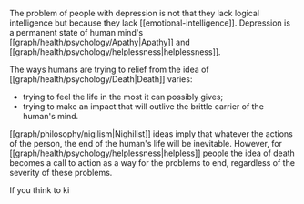 The problem of people with depression is not that they lack logical intelligence but because they lack [[emotional-intelligence]]. Depression is a permanent state of human mind's [[graph/health/psychology/Apathy|Apathy]] and [[graph/health/psychology/helplessness|helplessness]].

The ways humans are trying to relief from the idea of [[graph/health/psychology/Death|Death]] varies:
- trying to feel the life in the most it can possibly gives;
- trying to make an impact that will outlive the brittle carrier of the human's mind.

[[graph/philosophy/nigilism|Nighilist]] ideas imply that whatever the actions of the person, the end of the human's life will be inevitable. However, for [[graph/health/psychology/helplessness|helpless]] people the idea of death becomes a call to action as a way for the problems to end, regardless of the severity of these problems.

If you think to ki
